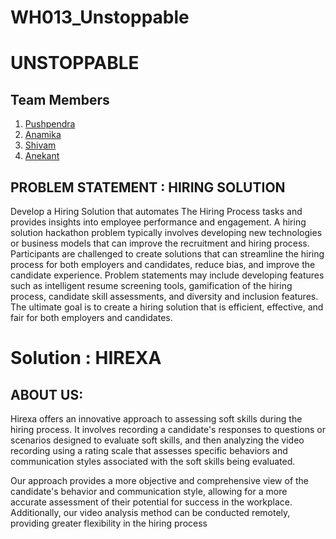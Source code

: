 ﻿# WH013_Unstoppable
# UNSTOPPABLE
## Team Members
1. [Pushpendra](https://github.com/Pushpendra766)
2. [Anamika](https://github.com/ANAMIKA1410)
3. [Shivam](https://github.com/Shivamyadav0)
4. [Anekant](https://github.com/Anekantjainsagar)

## PROBLEM STATEMENT : HIRING SOLUTION 
Develop a Hiring Solution that automates The Hiring Process tasks and provides insights into employee performance and engagement. A hiring solution hackathon problem typically involves developing new technologies or business models that can improve the recruitment and hiring process. Participants are challenged to create solutions that can streamline the hiring process for both employers and candidates, reduce bias, and improve the candidate experience. Problem statements may include developing features such as intelligent resume screening tools, gamification of the hiring process, candidate skill assessments, and diversity and inclusion features. The ultimate goal is to create a hiring solution that is efficient, effective, and fair for both employers and candidates.


# Solution : HIREXA
## ABOUT US:
Hirexa offers an innovative approach to assessing soft skills during the hiring process. It involves recording a candidate's responses to questions or scenarios designed to evaluate soft skills, and then analyzing the video recording using a rating scale that assesses specific behaviors and communication styles associated with the soft skills being evaluated.

Our approach provides a more objective and comprehensive view of the candidate's behavior and communication style, allowing for a more accurate assessment of their potential for success in the workplace. Additionally, our video analysis method can be conducted remotely, providing greater flexibility in the hiring process

